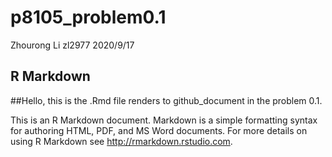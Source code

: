 p8105\_problem0.1
================
Zhourong Li zl2977
2020/9/17

## R Markdown

\#\#Hello, this is the .Rmd file renders to github\_document in the
problem 0.1.

This is an R Markdown document. Markdown is a simple formatting syntax
for authoring HTML, PDF, and MS Word documents. For more details on
using R Markdown see <http://rmarkdown.rstudio.com>.
